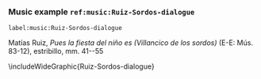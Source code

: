 ### Music example `ref:music:Ruiz-Sordos-dialogue`
`label:music:Ruiz-Sordos-dialogue`

Matías Ruiz, *Pues la fiesta del niño es (Villancico de los sordos)* (E-E: Mús.
83-12), estribillo, mm. 41--55
<!--- mm. -->

\includeWideGraphic{Ruiz-Sordos-dialogue}

